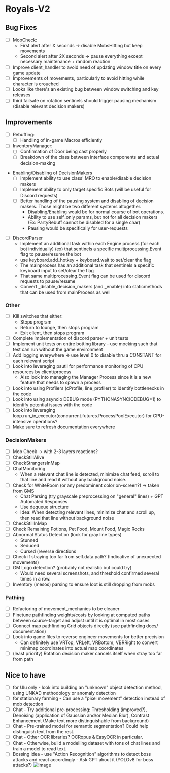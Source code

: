# Royals-V2

## Bug Fixes
- [ ] MobCheck:
  - First alert after X seconds -> disable MobsHitting but keep movements
  - Second alert after 2X seconds -> pause everything except necessary maintenance + random reaction
- [ ] Improve client_handler to avoid need of updating window title on every game update
- [ ] Improvements of movements, particularly to avoid hitting while character is crouched
- [ ] Looks like there's an existing bug between window switching and key releases
- [ ] third failsafe on rotation sentinels should trigger pausing mechanism (disable relevant decision makers)

## Improvements
- [ ] Rebuffing:
  - [ ] Handling of in-game Macros efficiently
   
- [ ] InventoryManager:
  - [ ] Confirmation of Door being cast properly
  - [ ] Breakdown of the class between interface components and actual decision-making

- Enabling/Disabling of DecisionMakers 
  - [ ] implement ability to use class' MRO to enable/disable decision makers
  - [ ] Implement ability to only target specific Bots (will be useful for Discord requests)
  - [ ] Better handling of the pausing system and disabling of decision makers. Those might be two different systems altogether.
    - Disabling/Enabling would be for normal course of bot operations.
    - Ability to use self_only params, but not for all decision makers (Ex: PartyRebuff cannot be disabled for a single char)
    - Pausing would be specifically for user-requests

- [ ] DiscordParser
  - Implement an additional task within each Engine process (for each bot individually) (ex) that sentinels a specific multiprocessing.Event flag to pause/resume the bot
  - use keyboard.add_hotkey + keyboard.wait to set/clear the flag
  - The mainprocess has an additional task that sentinels a specific keyboard input to set/clear the flag
  - That same multiprocessing.Event flag can be used for discord requests to pause/resume
  - Convert _disable_decision_makers (and _enable) into staticmethods that can be used from mainProcess as well

### Other
- [ ] Kill switches that either:
    - Stops program
    - Return to lounge, then stops program
    - Exit client, then stops program
- [ ] Complete implementation of discord parser + unit tests
- [ ] Implement unit tests on entire botting library - use mocking such that test can run without the game environment
- [ ] Add logging everywhere -> use level 0 to disable thru a CONSTANT for each relevant script
- [ ] Look into leveraging psutil for performance monitoring of CPU resources by client/process
  - Also look into managing the Manager Process since it is a new feature that needs to spawn a process
- [ ] Look into using Profilers (cProfile, line_profiler) to identify bottlenecks in the code
- [ ] Look into using asyncio DEBUG mode (PYTHONASYNCIODEBUG=1) to identify potential issues with the code
- [ ] Look into leveraging loop.run_in_executor(concurrent.futures.ProcessPoolExecutor) for CPU-intensive operations?
- [ ] Make sure to refresh documentation everywhere

### DecisionMakers
- [ ] Mob Check -> with 2-3 layers reactions?
- [ ] CheckStillAlive
- [ ] CheckStrangersInMap
- [ ] ChatMonitoring
  - When a relevant chat line is detected, minimize chat feed, scroll to that line and read it without any background noise.
- [ ] Check for WhiteRoom (or any predominent color on-screen?) -> taken from GMS
  - Chat Parsing (try grayscale preprocessing on "general" lines) + GPT Automated Responses
  - Use dequeue structure
  - Idea: When detecting relevant lines, minimize chat and scroll up, then read that line without background noise
- [ ] CheckStillInMap
- [ ] Check Remaining Potions, Pet Food, Mount Food, Magic Rocks
- [ ] Abnormal Status Detection (look for gray line types)
  - Stunned
  - Seduced
  - Cursed (reverse directions
- [ ] Check if straying too far from self.data.path? (Indicative of unexpected movements)
- [ ] GM Logo detection? (probably not realistic but could try)
    - Would need several screenshots, and threshold confirmed several times in a row.
- [ ] Inventory (mesos) parsing to ensure loot is still dropping from mobs

### Pathing
- [ ] Refactoring of movement_mechanics to be cleaner
- [ ] Finetune pathfinding weights/costs by looking at computed paths between source-target and adjust until it is optimal in most cases
- [ ] Connect map pathfinding Grid objects directly (see pathfinding docs/ documentation)
- [ ] Look into game files to reverse engineer movements for better precision
  - Can definitely use VRTop, VRLeft, VRBottom, VBRRight to convert minimap coordinates into actual map coordinates
- [ ] (least priority) Rotation decision maker cancels itself when stray too far from path

## Nice to have
  - [ ] for Ulu only - look into building an "unknown" object detection method, using UNKAD methodology or anomaly detection
  - [ ] for stationary farming - Can use a "pixel movement" detection instead of mob detection
  - [ ] Chat - Try additional pre-processing: Thresholding (improved?), Denoising (application of Gaussian and/or Median Blur), Contrast Enhancement (Make text more distinguishable from background)
  - [ ] Chat - Pre-trained model for semantic segmentation? Could help distinguish text from the rest.
  - [ ] Chat - Other OCR libraries? OCRopus & EasyOCR in particular.
  - [ ] Chat - Otherwise, build a modelling dataset with tons of chat lines and train a model to read text.
  - [ ] Bossing idea - use "Action Recognition" algorithms to detect boss attacks and react accordingly - Ask GPT about it (YOLOv8 for boss attacks?)
![image](https://github.com/FlawlessNa/Royals-V2/assets/106719178/c2620077-d36e-4a8d-b39b-f200a196cd2e)
